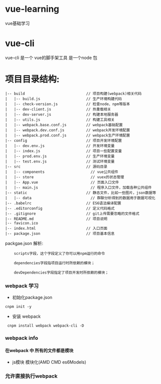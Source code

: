 # vue-learning
vue基础学习

# vue-cli 

vue-cli 是一个 vue的脚手架工具 是一个node 包



# 项目目录结构:

```
|-- build                            // 项目构建(webpack)相关代码
|   |-- build.js                     // 生产环境构建代码
|   |-- check-version.js             // 检查node、npm等版本
|   |-- dev-client.js                // 热重载相关
|   |-- dev-server.js                // 构建本地服务器
|   |-- utils.js                     // 构建工具相关
|   |-- webpack.base.conf.js         // webpack基础配置
|   |-- webpack.dev.conf.js          // webpack开发环境配置
|   |-- webpack.prod.conf.js         // webpack生产环境配置
|-- config                           // 项目开发环境配置
|   |-- dev.env.js                   // 开发环境变量
|   |-- index.js                     // 项目一些配置变量
|   |-- prod.env.js                  // 生产环境变量
|   |-- test.env.js                  // 测试环境变量
|-- src                              // 源码目录
|   |-- components                     // vue公共组件
|   |-- store                          // vuex的状态管理
|   |-- App.vue                        // 页面入口文件
|   |-- main.js                        // 程序入口文件，加载各种公共组件
|-- static                           // 静态文件，比如一些图片，json数据等
|   |-- data                           // 群聊分析得到的数据用于数据可视化
|-- .babelrc                         // ES6语法编译配置
|-- .editorconfig                    // 定义代码格式
|-- .gitignore                       // git上传需要忽略的文件格式
|-- README.md                        // 项目说明
|-- favicon.ico 
|-- index.html                       // 入口页面
|-- package.json                     // 项目基本信息
```

packgae.json 解析:

```
    scripts字段，这个字段定义了你可以用npm运行的命令
    
    dependencies字段指项目运行时所依赖的模块；
    
    devDependencies字段指定了项目开发时所依赖的模块；

```

### webpack 学习

- 初始化package.json

```
cnpm init -y

```

- 安装 webpack 

```
 cnpm install webpack webpack-cli -D

```

### webpack info

#### 在webpack 中 所有的文件都是模块

- js模块 模块化(AMD CMD  es6Models)

### 允许直接执行webpack 

